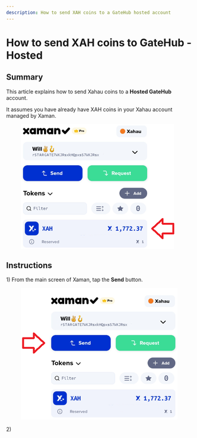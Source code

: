 ```yaml
---
description: How to send XAH coins to a GateHub hosted account
---
```


# How to send XAH coins to GateHub - Hosted

## Summary&#x20;

This article explains how to send Xahau coins  to a **Hosted GateHub** account.

It assumes you have already have XAH coins in your Xahau account managed by Xaman.



<figure><img src="../../.gitbook/assets/Xaman - Xahau main page.png" alt=""><figcaption></figcaption></figure>

## Instructions

1\) From the main screen of Xaman, tap the **Send** button.



<figure><img src="../../.gitbook/assets/Xaman - Xahau main page 2.png" alt=""><figcaption></figcaption></figure>

2\)&#x20;
